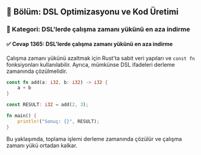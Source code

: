 ## 📘 Bölüm: DSL Optimizasyonu ve Kod Üretimi  
### 🔹 Kategori: DSL'lerde çalışma zamanı yükünü en aza indirme  
#### ✅ Cevap 1365: DSL'lerde çalışma zamanı yükünü en aza indirme

Çalışma zamanı yükünü azaltmak için Rust'ta sabit veri yapıları ve `const fn` fonksiyonları kullanılabilir. Ayrıca, mümkünse DSL ifadeleri derleme zamanında çözülmelidir.

```rust
const fn add(a: i32, b: i32) -> i32 {
    a + b
}

const RESULT: i32 = add(2, 3);

fn main() {
    println!("Sonuç: {}", RESULT);
}
```
Bu yaklaşımda, toplama işlemi derleme zamanında çözülür ve çalışma zamanı yükü ortadan kalkar.
